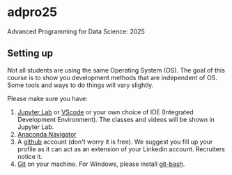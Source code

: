 # adpro25
Advanced Programming for Data Science: 2025

## Setting up

Not all students are using the same Operating System (OS). The goal of this course is to show you development methods that are independent of OS. Some tools and ways to do things will vary slightly.

Please make sure you have:

1. [Jupyter Lab](https://jupyter.org/) or [VScode](https://code.visualstudio.com/) or your own choice of IDE (Integrated Development Environment). The classes and videos will be shown in Jupyter Lab.
1. [Anaconda Navigator](https://www.anaconda.com/download/)
1. A [github](https://github.com/) account (don't worry it is free). We suggest you fill up your profile as it can act as an extension of your Linkedin account. Recruiters notice it.
1. [Git](https://git-scm.com/) on your machine. For Windows, please install [git-bash](https://git-scm.com/downloads). 
